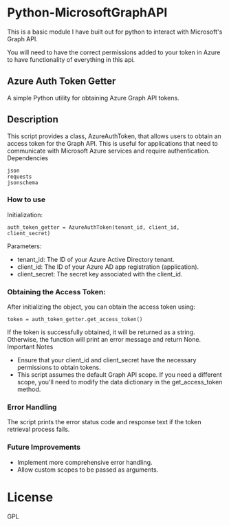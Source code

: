 # Python-MicrosoftGraphAPI
This is a basic module I have built out for python to interact with Microsoft's Graph API.

You will need to have the correct permissions added to your token in Azure to have functionality of everything in this api.

## Azure Auth Token Getter

A simple Python utility for obtaining Azure Graph API tokens.

## Description

This script provides a class, AzureAuthToken, that allows users to obtain an access token for the Graph API. This is useful for applications that need to communicate with Microsoft Azure services and require authentication.
Dependencies

    json
    requests
    jsonschema

### How to use
Initialization:

```auth_token_getter = AzureAuthToken(tenant_id, client_id, client_secret)```

Parameters:
  - tenant_id: The ID of your Azure Active Directory tenant.
  - client_id: The ID of your Azure AD app registration (application).
  - client_secret: The secret key associated with the client_id.

### Obtaining the Access Token:

After initializing the object, you can obtain the access token using:

```
token = auth_token_getter.get_access_token()
```

If the token is successfully obtained, it will be returned as a string. Otherwise, the function will print an error message and return None.
Important Notes

  - Ensure that your client_id and client_secret have the necessary permissions to obtain tokens.
  - This script assumes the default Graph API scope. If you need a different scope, you'll need to modify the data dictionary in the get_access_token method.

### Error Handling

The script prints the error status code and response text if the token retrieval process fails.

### Future Improvements

  - Implement more comprehensive error handling.
  - Allow custom scopes to be passed as arguments.




# License
GPL
